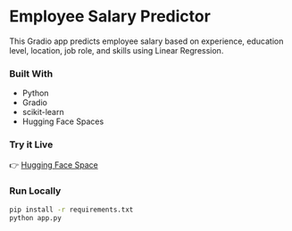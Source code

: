 # Employee Salary Predictor

This Gradio app predicts employee salary based on experience, education level, location, job role, and skills using Linear Regression.

### Built With
- Python
- Gradio
- scikit-learn
- Hugging Face Spaces

### Try it Live
👉 [Hugging Face Space](https://huggingface.co/spaces/DavidY369/employee-salary-predictor)

### Run Locally

```bash
pip install -r requirements.txt
python app.py
